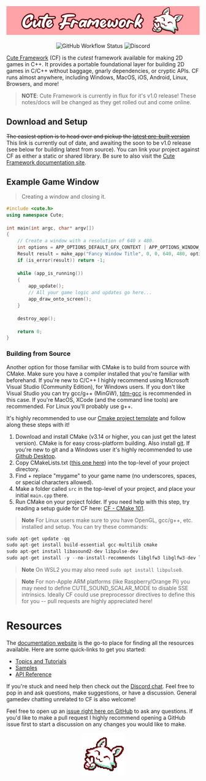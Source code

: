 <p align="center">
<img src=https://github.com/RandyGaul/cute_framework/blob/master/assets/CF_Banner_Hifi_1280.png>
<br>
<br>
<img alt="GitHub Workflow Status" src="https://img.shields.io/github/actions/workflow/status/randygaul/cute_framework/build.yml">
<img alt="Discord" src="https://img.shields.io/discord/432009046833233930?label=discord">
</p>

[Cute Framework](https://randygaul.github.io/cute_framework/#/) (CF) is the *cutest* framework available for making 2D games in C++. It provides a portable foundational layer for building 2D games in C/C++ without baggage, gnarly dependencies, or cryptic APIs. CF runs almost anywhere, including Windows, MacOS, iOS, Android, Linux, Browsers, and more!

> **NOTE**: Cute Framework is currently in flux for it's v1.0 release! These notes/docs will be changed as they get rolled out and come online.

## Download and Setup

~~The easiest option is to head over and pickup the [latest pre-built version](https://github.com/randygaul/cute_framework/releases/latest)~~ This link is currently out of date, and awaiting the soon to be v1.0 release (see below for building latest from source). You can link your project against CF as either a static or shared library. Be sure to also visit the [Cute Framework documentation site](https://randygaul.github.io/cute_framework/#/).

## Example Game Window

> Creating a window and closing it.

```cpp
#include <cute.h>
using namespace Cute;

int main(int argc, char* argv[])
{
	// Create a window with a resolution of 640 x 480.
	int options = APP_OPTIONS_DEFAULT_GFX_CONTEXT | APP_OPTIONS_WINDOW_POS_CENTERED;
	Result result = make_app("Fancy Window Title", 0, 0, 640, 480, options, argv[0]);
	if (is_error(result)) return -1;

	while (app_is_running())
	{
		app_update();
		// All your game logic and updates go here...
		app_draw_onto_screen();
	}

	destroy_app();

	return 0;
}
```

### Building from Source

Another option for those familiar with CMake is to build from source with CMake. Make sure you have a compiler installed that you're familiar with beforehand. If you're new to C/C++ I highly recommend using Microsoft Visual Studio (Community Edition), for Windows users. If you don't like Visual Studio you can try gcc/g++ (MinGW), [tdm-gcc](https://jmeubank.github.io/tdm-gcc/) is recommended in this case. If you're MacOS, XCode (and the command line tools) are recommended. For Linux you'll probably use g++.

It's highly recommended to use our [Cmake project template](https://github.com/RandyGaul/cute_framework_project_template#cmake-101-walkthrough) and follow along these steps with it!

1. Download and install CMake (v3.14 or higher, you can just get the latest version). CMake is for easy cross-platform building. Also install [git](https://git-scm.com/downloads). If you're new to git and a Windows user it's highly recommended to use [Github Desktop](https://desktop.github.com/).
2. Copy CMakeLists.txt ([this one here](https://github.com/RandyGaul/cute_framework_project_template/blob/main/CMakeLists.txt)) into the top-level of your project directory.
3. Find + replace "mygame" to your game name (no underscores, spaces, or special characters allowed).
4. Make a folder called `src` in the top-level of your project, and place your initial `main.cpp` there.
5. Run CMake on your project folder. If you need help with this step, try reading a setup guide for CF here: [CF - CMake 101](https://github.com/RandyGaul/cute_framework_project_template#cmake-101-walkthrough).

> **Note** For Linux users make sure to you have OpenGL, gcc/g++, etc. installed and setup. You can try these commands:
```cpp
sudo apt-get update -qq
sudo apt-get install build-essential gcc-multilib cmake
sudo apt-get install libasound2-dev libpulse-dev 
sudo apt-get install -y --no-install-recommends libglfw3 libglfw3-dev libx11-dev libxcursor-dev libxrandr-dev libxinerama-dev libxi-dev libxext-dev libxfixes-dev
```
> **Note** On WSL2 you may also need `sudo apt install libpulse0`.

> **Note** For non-Apple ARM platforms (like Raspberry/Orange Pi) you may need to define CUTE_SOUND_SCALAR_MODE to disable SSE intrinsics. Ideally CF could use preprocessor directives to define this for you -- pull requests are highly appreciated here!

# Resources

The [documentation website](https://randygaul.github.io/cute_framework/#/) is the go-to place for finding all the resources available. Here are some quick-links to get you started:

- [Topics and Tutorials](https://randygaul.github.io/cute_framework/#/topics/)
- [Samples](https://randygaul.github.io/cute_framework/#/samples)
- [API Reference](https://randygaul.github.io/cute_framework/#/api_reference)

If you're stuck and need help then check out the [Discord chat](https://discord.gg/2DFHRmX). Feel free to pop in and ask questions, make suggestions, or have a discussion. General gamedev chatting unrelated to CF is also welcome!

Feel free to open up an [issue right here on GitHub](https://github.com/RandyGaul/cute_framework/issues) to ask any questions. If you'd like to make a pull request I highly recommend opening a GitHub issue first to start a discussion on any changes you would like to make.

<p align="center"><img src=https://github.com/RandyGaul/cute_framework/blob/master/assets/CF_Logo_Pixel_2x.png></p>
